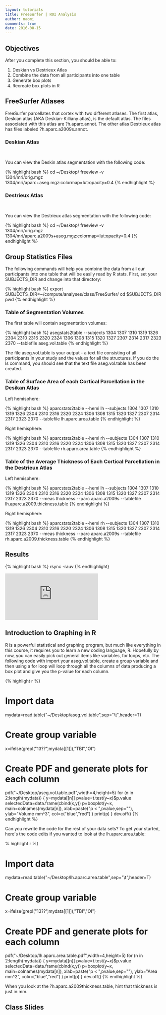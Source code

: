 ```yaml
---
layout: tutorials
title: FreeSurfer | ROI Analysis
author: naomi
comments: true
date: 2016-08-15
---
```


## Objectives

After you complete this section, you should be able to:

1. Deskian vs Destrieux Atlas
2. Combine the data from all participants into one table
3. Generate box plots
4. Recreate box plots in R

## FreeSurfer Atlases

FreeSurfer parcellates that cortex with two different atlases. The first atlas, Deskian atlas (AKA Deskian-Killiany atlas), is the default atlas. The files associated with this atlas are ?h.aparc.annot. The other atlas Destrieux atlas has files labeled ?h.aparc.a2009s.annot.

### Deskian Atlas

<img class="img-responsive" alt="" src="images/annot-desikan.jpg">
<img class="img-responsive" alt="" src="images/annot-desikan-m.jpg">

You can view the Deskin atlas segmentation with the following code:

{% highlight bash %}
cd ~/Desktop/
freeview -v \
1304/mri/orig.mgz \
1304/mri/aparc+aseg.mgz:colormap=lut:opacity=0.4
{% endhighlight %}

### Destrieux Atlas

<img class="img-responsive" alt="" src="images/annot-destrieux.jpg">
<img class="img-responsive" alt="" src="images/annot-destrieux-m.jpg">

You can view the Destrieux atlas segmentation with the following code:

{% highlight bash %}
cd ~/Desktop/
freeview -v \
1304/mri/orig.mgz \
1304/mri/aparc.a2009s+aseg.mgz:colormap=lut:opacity=0.4
{% endhighlight %}

## Group Statistics Files

The following commands will help you combine the data from all our participants into one table that will be easily read by R stats. First, set your SUBJECTS_DIR and change into that directory:

{% highlight bash %}
export SUBJECTS_DIR=~/compute/analyses/class/FreeSurfer/
cd $SUBJECTS_DIR
pwd
{% endhighlight %}

### Table of Segmentation Volumes

The first table will contain segmentation volumes:

{% highlight bash %}
asegstats2table --subjects 1304 1307 1310 1319 1326 2304 2310 2316 2320 2324 1306 1308 1315 1320 1327 2307 2314 2317 2323 2370 --tablefile aseg.vol.table
{% endhighlight %}

The file aseg.vol.table is your output - a text file consisting of all participants in your study and the values for all the structures. If you do the ls command, you should see that the text file aseg.vol.table has been created.

### Table of Surface Area of each Cortical Parcellation in the Desikan Atlas

Left hemisphere:

{% highlight bash %}
aparcstats2table --hemi lh --subjects 1304 1307 1310 1319 1326 2304 2310 2316 2320 2324 1306 1308 1315 1320 1327 2307 2314 2317 2323 2370 --tablefile lh.aparc.area.table
{% endhighlight %}

Right hemisphere:

{% highlight bash %}
aparcstats2table --hemi rh --subjects 1304 1307 1310 1319 1326 2304 2310 2316 2320 2324 1306 1308 1315 1320 1327 2307 2314 2317 2323 2370 --tablefile rh.aparc.area.table
{% endhighlight %}


### Table of the Average Thickness of Each Cortical Parcellation in the Destrieux Atlas

Left hemisphere:

{% highlight bash %}
aparcstats2table --hemi lh --subjects 1304 1307 1310 1319 1326 2304 2310 2316 2320 2324 1306 1308 1315 1320 1327 2307 2314 2317 2323 2370 --meas thickness --parc aparc.a2009s --tablefile lh.aparc.a2009.thickness.table
{% endhighlight %}

Right hemisphere:

{% highlight bash %}
aparcstats2table --hemi rh --subjects 1304 1307 1310 1319 1326 2304 2310 2316 2320 2324 1306 1308 1315 1320 1327 2307 2314 2317 2323 2370 --meas thickness --parc aparc.a2009s --tablefile rh.aparc.a2009.thickness.table
{% endhighlight %}

## Results

{% highlight bash %}
rsync -rauv
{% endhighlight}

<div class="shiny-container">
  <iframe src="https://biabl.shinyapps.io/read-table/" style="border:none" scrolling="no"></iframe>
</div>

##  Introduction to Graphing in R

R is a powerful statistical and graphing program, but much like everything in this course, it requires you to learn a new coding language, R. Hopefully by now, you can easily pick out general items like variables, for loops, etc. The following code with import your aseg.vol.table, create a group variable and then using a for loop will loop through all the columns of data producing a box plot and give you the p-value for each column.

{% highlight r %}
# Import data
mydata=read.table("~/Desktop/aseg.vol.table",sep="\t",header=T)

# Create group variable
x=ifelse(grepl("13??",mydata[[1]]),"TBI","OI")

# Create PDF and generate plots for each column
pdf("~/Desktop/aseg.vol.table.pdf",width=4,height=5)
for (n in 2:length(mydata))
{
  y=mydata[[n]]
  pvalue=t.test(y~x)$p.value
  selectedData=data.frame(cbind(x,y))
  p=boxplot(y~x,
    main=colnames(mydata[n]),
    xlab=paste("p < ",pvalue,sep=""),
    ylab="Volume mm^3",
    col=c("blue","red")
    )
  print(p)
}
dev.off()
{% endhighlight %}

Can you rewrite the code for the rest of your data sets? To get your started, here's the code edits if you wanted to look at the lh.aparc.area.table:

% highlight r %}
# Import data
mydata=read.table("~/Desktop/lh.aparc.area.table",sep="\t",header=T)

# Create group variable
x=ifelse(grepl("13??",mydata[[1]]),"TBI","OI")

# Create PDF and generate plots for each column
pdf("~/Desktop/lh.aparc.area.table.pdf",width=4,height=5)
for (n in 2:length(mydata))
{
  y=mydata[[n]]
  pvalue=t.test(y~x)$p.value
  selectedData=data.frame(cbind(x,y))
  p=boxplot(y~x,
    main=colnames(mydata[n]),
    xlab=paste("p < ",pvalue,sep=""),
    ylab="Area mm^2",
    col=c("blue","red")
    )
  print(p)
}
dev.off()
{% endhighlight %}

When you look at the ?h.aparc.a2009thickness.table, hint that thickness is just in mm.

## Class Slides

